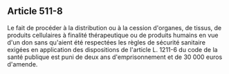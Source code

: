 Article 511-8
----
Le fait de procéder à la distribution ou à la cession d'organes, de tissus, de
produits cellulaires à finalité thérapeutique ou de produits humains en vue d'un
don sans qu'aient été respectées les règles de sécurité sanitaire exigées en
application des dispositions de l'article L. 1211-6 du code de la santé publique
est puni de deux ans d'emprisonnement et de 30 000 euros d'amende.
